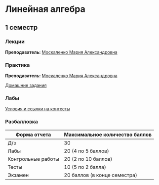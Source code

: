 # Линейная алгебра

## 1 семестр
### Лекции

**Преподаватель:** [Москаленко Мария Александровна](https://isu.ifmo.ru/pls/apex/f?p=2143:3:108978678944756::NO::PID:151538)

### Практика

**Преподаватель:** 	[Москаленко Мария Александровна](https://isu.ifmo.ru/pls/apex/f?p=2143:3:108978678944756::NO::PID:151538)

[Домашние задания](https://geolin.ru/milestones/home/homeworks)

### Лабы

[Условия и ссылки на контесты](http://mathdep.ifmo.ru/mmtp/labs/)


### Разбалловка

 Форма отчета  | Максимальное количество баллов
------------- | -----------------
 Д/з | 30
 Лабы | 20 (4 по 5 баллов)
 Контрольные работы | 20 (2 по 10 баллов)
 Тесты | 10 (5 по 2 балла)
 Экзамен | 20 баллов (в конце семестра)
